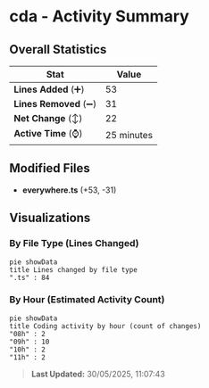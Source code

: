 # cda - Activity Summary 

## Overall Statistics

| Stat                   | Value                                                             |
| ---------------------- | ----------------------------------------------------------------- |
| **Lines Added** (➕)   | 53                                          |
| **Lines Removed** (➖) | 31                                        |
| **Net Change** (↕)    | 22                |
| **Active Time** (⌚)   | 25 minutes |


## Modified Files
- **everywhere.ts** (+53, -31)

## Visualizations

### By File Type (Lines Changed)

```mermaid
pie showData
title Lines changed by file type
".ts" : 84
```

### By Hour (Estimated Activity Count)

```mermaid
pie showData
title Coding activity by hour (count of changes)
"08h" : 2
"09h" : 10
"10h" : 2
"11h" : 2
```


> **Last Updated:** 30/05/2025, 11:07:43